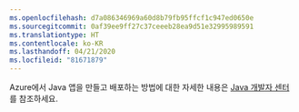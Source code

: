 ```yaml
---
ms.openlocfilehash: d7a086346969a60d8b79fb95ffcf1c947ed0650e
ms.sourcegitcommit: 0af39ee9ff27c37ceeeb28ea9d51e32995989591
ms.translationtype: HT
ms.contentlocale: ko-KR
ms.lasthandoff: 04/21/2020
ms.locfileid: "81671879"
---
```

Azure에서 Java 앱을 만들고 배포하는 방법에 대한 자세한 내용은 [Java 개발자 센터](/java/api)를 참조하세요.